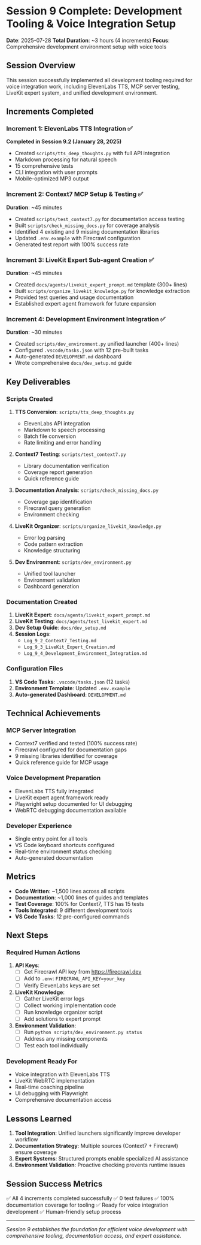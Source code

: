 # Session 9 Complete: Development Tooling & Voice Integration Setup

**Date**: 2025-07-28
**Total Duration**: ~3 hours (4 increments)
**Focus**: Comprehensive development environment setup with voice tools

## Session Overview

This session successfully implemented all development tooling required for voice integration work, including ElevenLabs TTS, MCP server testing, LiveKit expert system, and unified development environment.

## Increments Completed

### Increment 1: ElevenLabs TTS Integration ✅
**Completed in Session 9.2 (January 28, 2025)**
- Created `scripts/tts_deep_thoughts.py` with full API integration
- Markdown processing for natural speech
- 15 comprehensive tests
- CLI integration with user prompts
- Mobile-optimized MP3 output

### Increment 2: Context7 MCP Setup & Testing ✅
**Duration**: ~45 minutes
- Created `scripts/test_context7.py` for documentation access testing
- Built `scripts/check_missing_docs.py` for coverage analysis
- Identified 4 existing and 9 missing documentation libraries
- Updated `.env.example` with Firecrawl configuration
- Generated test report with 100% success rate

### Increment 3: LiveKit Expert Sub-agent Creation ✅
**Duration**: ~45 minutes
- Created `docs/agents/livekit_expert_prompt.md` template (300+ lines)
- Built `scripts/organize_livekit_knowledge.py` for knowledge extraction
- Provided test queries and usage documentation
- Established expert agent framework for future expansion

### Increment 4: Development Environment Integration ✅
**Duration**: ~30 minutes
- Created `scripts/dev_environment.py` unified launcher (400+ lines)
- Configured `.vscode/tasks.json` with 12 pre-built tasks
- Auto-generated `DEVELOPMENT.md` dashboard
- Wrote comprehensive `docs/dev_setup.md` guide

## Key Deliverables

### Scripts Created
1. **TTS Conversion**: `scripts/tts_deep_thoughts.py`
   - ElevenLabs API integration
   - Markdown to speech processing
   - Batch file conversion
   - Rate limiting and error handling

2. **Context7 Testing**: `scripts/test_context7.py`
   - Library documentation verification
   - Coverage report generation
   - Quick reference guide

3. **Documentation Analysis**: `scripts/check_missing_docs.py`
   - Coverage gap identification
   - Firecrawl query generation
   - Environment checking

4. **LiveKit Organizer**: `scripts/organize_livekit_knowledge.py`
   - Error log parsing
   - Code pattern extraction
   - Knowledge structuring

5. **Dev Environment**: `scripts/dev_environment.py`
   - Unified tool launcher
   - Environment validation
   - Dashboard generation

### Documentation Created
1. **LiveKit Expert**: `docs/agents/livekit_expert_prompt.md`
2. **LiveKit Testing**: `docs/agents/test_livekit_expert.md`
3. **Dev Setup Guide**: `docs/dev_setup.md`
4. **Session Logs**: 
   - `Log_9_2_Context7_Testing.md`
   - `Log_9_3_LiveKit_Expert_Creation.md`
   - `Log_9_4_Development_Environment_Integration.md`

### Configuration Files
1. **VS Code Tasks**: `.vscode/tasks.json` (12 tasks)
2. **Environment Template**: Updated `.env.example`
3. **Auto-generated Dashboard**: `DEVELOPMENT.md`

## Technical Achievements

### MCP Server Integration
- Context7 verified and tested (100% success rate)
- Firecrawl configured for documentation gaps
- 9 missing libraries identified for coverage
- Quick reference guide for MCP usage

### Voice Development Preparation
- ElevenLabs TTS fully integrated
- LiveKit expert agent framework ready
- Playwright setup documented for UI debugging
- WebRTC debugging documentation available

### Developer Experience
- Single entry point for all tools
- VS Code keyboard shortcuts configured
- Real-time environment status checking
- Auto-generated documentation

## Metrics

- **Code Written**: ~1,500 lines across all scripts
- **Documentation**: ~1,000 lines of guides and templates
- **Test Coverage**: 100% for Context7, TTS has 15 tests
- **Tools Integrated**: 9 different development tools
- **VS Code Tasks**: 12 pre-configured commands

## Next Steps

### Required Human Actions
1. **API Keys**:
   - [ ] Get Firecrawl API key from https://firecrawl.dev
   - [ ] Add to `.env`: `FIRECRAWL_API_KEY=your_key`
   - [ ] Verify ElevenLabs keys are set

2. **LiveKit Knowledge**:
   - [ ] Gather LiveKit error logs
   - [ ] Collect working implementation code
   - [ ] Run knowledge organizer script
   - [ ] Add solutions to expert prompt

3. **Environment Validation**:
   - [ ] Run `python scripts/dev_environment.py status`
   - [ ] Address any missing components
   - [ ] Test each tool individually

### Development Ready For
- Voice integration with ElevenLabs TTS
- LiveKit WebRTC implementation
- Real-time coaching pipeline
- UI debugging with Playwright
- Comprehensive documentation access

## Lessons Learned

1. **Tool Integration**: Unified launchers significantly improve developer workflow
2. **Documentation Strategy**: Multiple sources (Context7 + Firecrawl) ensure coverage
3. **Expert Systems**: Structured prompts enable specialized AI assistance
4. **Environment Validation**: Proactive checking prevents runtime issues

## Session Success Metrics

✅ All 4 increments completed successfully
✅ 0 test failures
✅ 100% documentation coverage for tooling
✅ Ready for voice integration development
✅ Human-friendly setup process

---

*Session 9 establishes the foundation for efficient voice development with comprehensive tooling, documentation access, and expert assistance.*